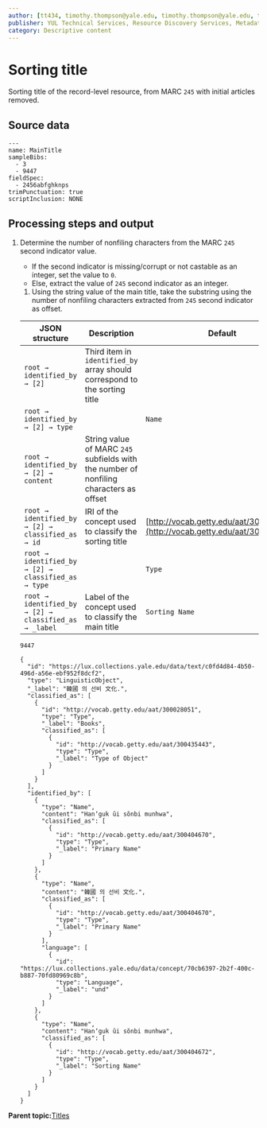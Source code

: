 ```yaml
---
author: [tt434, timothy.thompson@yale.edu, timothy.thompson@yale.edu, tt434]
publisher: YUL Technical Services, Resource Discovery Services, Metadata Services Unit
category: Descriptive content
---
```


# Sorting title

Sorting title of the record-level resource, from MARC `245` with initial articles removed.

## Source data

```
---
name: MainTitle
sampleBibs:
  - 3
  - 9447
fieldSpec:
  - 2456abfghknps
trimPunctuation: true
scriptInclusion: NONE
```

## Processing steps and output

1.  Determine the number of nonfiling characters from the MARC `245` second indicator value.

    -   If the second indicator is missing/corrupt or not castable as an integer, set the value to `0`.
    -   Else, extract the value of `245` second indicator as an integer.
    1.  Using the string value of the main title, take the substring using the number of nonfiling characters extracted from `245` second indicator as offset.

    |JSON structure|Description|Default|
    |--------------|-----------|-------|
    |`root → identified_by → [2]`|Third item in `identified_by` array should correspond to the sorting title| |
    |`root → identified_by → [2] → type`| |`Name`|
    |`root → identified_by → [2] → content`|String value of MARC `245` subfields with the number of nonfiling characters as offset| |
    |`root → identified_by → [2] → classified_as → id`|IRI of the concept used to classify the sorting title|[http://vocab.getty.edu/aat/300404672](http://vocab.getty.edu/aat/300404672)|
    |`root → identified_by → [2] → classified_as → type`| |`Type`|
    |`root → identified_by → [2] → classified_as → _label`|Label of the concept used to classify the main title|`Sorting Name`|

    `9447`

    ```
    {
      "id": "https://lux.collections.yale.edu/data/text/c0fd4d84-4b50-496d-a56e-ebf952f8dcf2",
      "type": "LinguisticObject",
      "_label": "韓國 의 선비 文化.",
      "classified_as": [
        {
          "id": "http://vocab.getty.edu/aat/300028051",
          "type": "Type",
          "_label": "Books",
          "classified_as": [
            {
              "id": "http://vocab.getty.edu/aat/300435443",
              "type": "Type",
              "_label": "Type of Object"
            }
          ]
        }
      ],
      "identified_by": [
        {
          "type": "Name",
          "content": "Hanʼguk ŭi sŏnbi munhwa",
          "classified_as": [
            {
              "id": "http://vocab.getty.edu/aat/300404670",
              "type": "Type",
              "_label": "Primary Name"
            }
          ]
        },
        {
          "type": "Name",
          "content": "韓國 의 선비 文化.",
          "classified_as": [
            {
              "id": "http://vocab.getty.edu/aat/300404670",
              "type": "Type",
              "_label": "Primary Name"
            }
          ],
          "language": [
            {
              "id": "https://lux.collections.yale.edu/data/concept/70cb6397-2b2f-400c-b887-70fd80969c8b",
              "type": "Language",
              "_label": "und"
            }
          ]
        },
        {
          "type": "Name",
          "content": "Hanʼguk ŭi sŏnbi munhwa",
          "classified_as": [
            {
              "id": "http://vocab.getty.edu/aat/300404672",
              "type": "Type",
              "_label": "Sorting Name"
            }
          ]
        }
      ]
    }
    ```


**Parent topic:**[Titles](../../concepts/titles.md)

